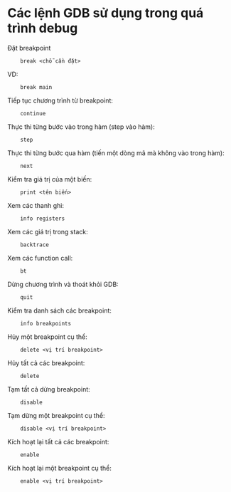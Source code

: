 # Các lệnh GDB sử dụng trong quá trình debug

Đặt breakpoint
```terminal 
    break <chỗ cần đặt>
```
VD: 
```terminal
    break main
```

Tiếp tục chương trình từ breakpoint:
```terminal
    continue
```

Thực thi từng bước vào trong hàm (step vào hàm):
```terminal
    step
```

Thực thi từng bước qua hàm (tiến một dòng mã mà không vào trong hàm):
```terminal
    next
```

Kiểm tra giá trị của một biến:
```terminal
    print <tên biến>
```

Xem các thanh ghi:
```terminal
    info registers
```

Xem các giá trị trong stack:
```terminal
    backtrace
```

Xem các function call:
```terminal
    bt
```

Dừng chương trình và thoát khỏi GDB:
```terminal
    quit
```

Kiểm tra danh sách các breakpoint:
```terminal
    info breakpoints
```

Hủy một breakpoint cụ thể:
```terminal
    delete <vị trí breakpoint>
```

Hủy tất cả các breakpoint:
```terminal
    delete
```

Tạm tất cả dừng breakpoint:
```terminal
    disable
```

Tạm dừng một breakpoint cụ thể:
```terminal
    disable <vị trí breakpoint>
```

Kích hoạt lại tất cả các breakpoint:
```terminal
    enable
```

Kích hoạt lại một breakpoint cụ thể:
```terminal
    enable <vị trí breakpoint>
```